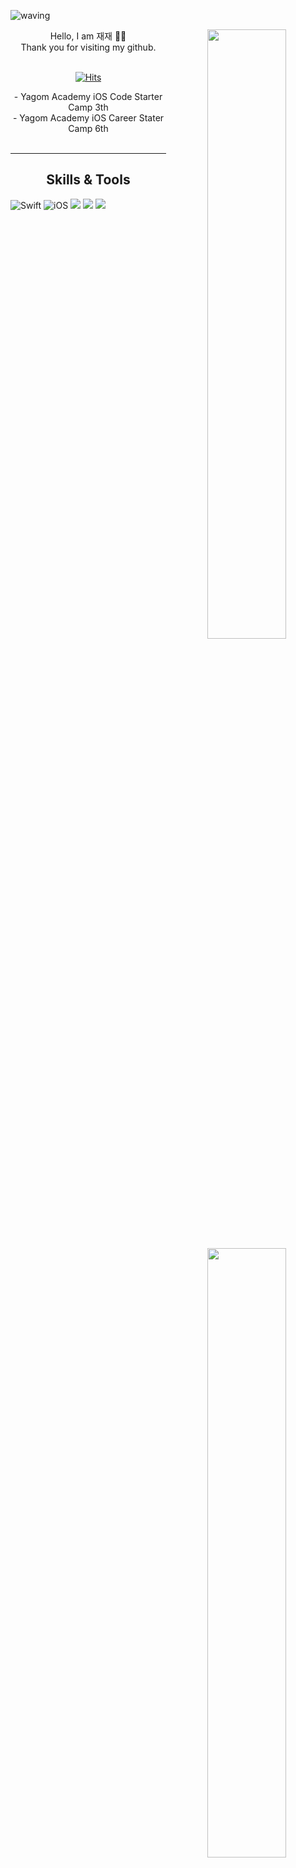 ![waving](https://capsule-render.vercel.app/api?type=waving&height=200&text=Welcome&fontAlign=80&fontAlignY=40&color=gradient)


<div align="center">
<img align="right" width="50%" src="https://github-readme-stats.vercel.app/api?username=zzbae&show_icons=true&theme=radical"/>
  


	
	
<div align="left">
  <div align="center">
Hello, I am 재재 🙌🏻 <br>
  <div align="center">
Thank you for visiting my github. <br>
   <br>
 <div align=center>
	
[![Hits](https://hits.seeyoufarm.com/api/count/incr/badge.svg?url=https%3A%2F%2Fgithub.com%2FZZBAE&count_bg=%23518E22&title_bg=%231B1B1B&icon=ghostery.svg&icon_color=%23F9FFFB&title=hits&edge_flat=false)](https://hits.seeyoufarm.com)
	 
  </div>
- Yagom Academy iOS Code Starter Camp 3th<br>
- Yagom Academy iOS Career Stater Camp 6th
 <br>

</div>

<br>


---
  
<img align="right" width="50%" src="https://github-readme-stats.vercel.app/api/top-langs/?username=ZZBAE&theme=dracula&exclude_repo=Computer-Science-Engineering&layout=compact&langs_count=10"/></a>

## Skills & Tools
<div align="left">

![Swift](https://img.shields.io/badge/Swift-FA7343?style=flat-square&logo=Swift&logoColor=white) 
![iOS](https://img.shields.io/badge/iOS-222222?style=flat-square&logo=Apple&logoColor=white) 
<img src="https://img.shields.io/badge/XCode-147EFB?style=flat-square&logo=xcode&logoColor=white"/>
<img src="https://img.shields.io/badge/GitHub-181717?style=flat-square&logo=github&logoColor=white"/> 
<img src="https://img.shields.io/badge/Git-F05032?style=flat-square&logo=Git&logoColor=white"/>

  <br>
 
</div>

